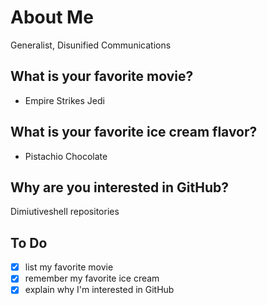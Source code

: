 # About Me
Generalist, Disunified Communications

## What is your favorite movie?
* Empire Strikes Jedi

## What is your favorite ice cream flavor?
* Pistachio Chocolate

## Why are you interested in GitHub?
Dimiutiveshell repositories 

## To Do
- [x] list my favorite movie
- [x] remember my favorite ice cream
- [x] explain why I'm interested in GitHub
